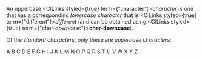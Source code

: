  



An uppercase <ClLinks styled={true} term={"character"}><i>character</i></ClLinks> is one that has a corresponding *lowercase character* that is <ClLinks styled={true} term={"different"}><i>different</i></ClLinks> (and can be obtained using <ClLinks styled={true} term={"char-downcase"}><b>char-downcase</b></ClLinks>). 



Of the *standard characters*, only these are *uppercase characters*: 



A B C D E F G H I J K L M N O P Q R S T U V W X Y Z 



